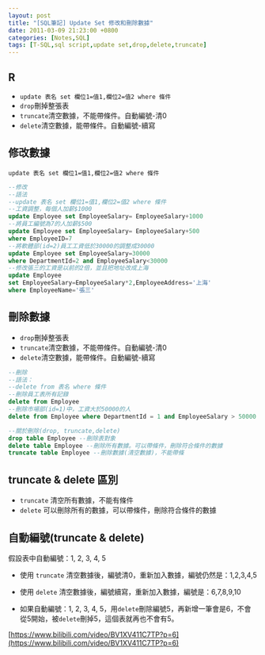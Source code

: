```yaml
---
layout: post
title: "[SQL筆記] Update Set 修改和刪除數據"
date: 2011-03-09 21:23:00 +0800
categories: [Notes,SQL]
tags: [T-SQL,sql script,update set,drop,delete,truncate]
---
```


## R
- `update 表名 set 欄位1=值1,欄位2=值2 where 條件`
- `drop`刪掉整張表
- `truncate`清空數據，不能帶條件。自動編號-清0
- `delete`清空數據，能帶條件。自動編號-續寫
        
## 修改數據
`update 表名 set 欄位1=值1,欄位2=值2 where 條件`

```sql
--修改
--語法
--update 表名 set 欄位1=值1,欄位2=值2 where 條件
--工資調整，每個人加薪$1000
update Employee set EmployeeSalary= EmployeeSalary+1000
--將員工編號為7的人加薪$500
update Employee set EmployeeSalary= EmployeeSalary+500
where EmployeeID=7
--將軟體部(id=2)員工工資低於30000的調整成30000
update Employee set EmployeeSalary=30000
where DepartmentId=2 and EmployeeSalary<30000
--修改張三的工資是以前的2倍，並且把地址改成上海
update Employee 
set EmployeeSalary=EmployeeSalary*2,EmployeeAddress='上海'
where EmployeeName='張三'
```

## 刪除數據
- `drop`刪掉整張表
- `truncate`清空數據，不能帶條件。自動編號-清0
- `delete`清空數據，能帶條件。自動編號-續寫

```sql
--刪除
--語法：
--delete from 表名 where 條件
--刪除員工表所有記錄
delete from Employee
--刪除市場部(id=1)中，工資大於50000的人
delete from Employee where DepartmentId = 1 and EmployeeSalary > 50000

--關於刪除(drop, truncate,delete)
drop table Employee --刪除表對象
delete table Employee --刪除所有數據。可以帶條件，刪除符合條件的數據
truncate table Employee --刪除數據(清空數據)，不能帶條
```

## truncate & delete 區別
- `truncate` 清空所有數據，不能有條件
- `delete` 可以刪除所有的數據，可以帶條件，刪除符合條件的數據

## 自動編號(truncate & delete)
假設表中自動編號：1, 2, 3, 4, 5
- 使用 `truncate` 清空數據後，編號清0，重新加入數據，編號仍然是：1,2,3,4,5
- 使用 `delete` 清空數據後，編號續寫，重新加入數據，編號是：6,7,8,9,10

- 如果自動編號：1, 2, 3, 4, 5，用`delete`刪除編號5，再新增一筆會是6，不會從5開始，被`delete`刪掉5，這個表就再也不會有5。


[https://www.bilibili.com/video/BV1XV411C7TP?p=6](https://www.bilibili.com/video/BV1XV411C7TP?p=6)